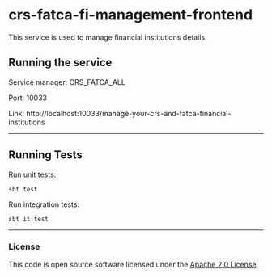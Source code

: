 
# crs-fatca-fi-management-frontend

This service is used to manage financial institutions details.

## Running the service

Service manager: CRS_FATCA_ALL

Port: 10033

Link: http://localhost:10033/manage-your-crs-and-fatca-financial-institutions

 ---

## Running Tests
Run unit tests:
 ```
 sbt test
 ```

Run integration tests:
 ```
 sbt it:test
 ```

 ---



### License

This code is open source software licensed under the [Apache 2.0 License]("http://www.apache.org/licenses/LICENSE-2.0.html").
